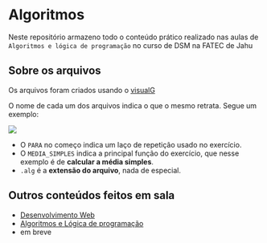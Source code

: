 # Algoritmos 

Neste repositório armazeno todo o conteúdo prático realizado nas aulas de `Algoritmos e lógica de programação` no curso de DSM na FATEC de Jahu
## Sobre os arquivos
 Os arquivos foram criados usando o [visualG](https://sourceforge.net/projects/visualg30/) 
 
 O nome de cada um dos arquivos indica o que o mesmo retrata. Segue um exemplo:
 
 <img src="https://cdn.discordapp.com/attachments/1187060174163284020/1222894916326133820/tmp_685da3c6-c1bf-4953-87cb-32f5e8d65e6d.png?ex=6617e0a4&is=66056ba4&hm=e717a09bf3037b44b438a126bf57b03974c928b2f4a16d1a19af0c90869db394&">

- O `PARA` no começo indica um laço de repetição usado no exercício.
- O `MEDIA_SIMPLES` indica a principal função do exercício, que nesse exemplo é de <b>calcular a média simples</b>.
- `.alg` é a <b>extensão do arquivo</b>, nada de especial.

## Outros conteúdos feitos em sala

* [Desenvolvimento Web](https://github.com/vinicciuus/DesenvolvimentoWeb)
* [Algoritmos e Lógica de programação](https://github.com/vinicciuus/algoritmos)
* em breve
